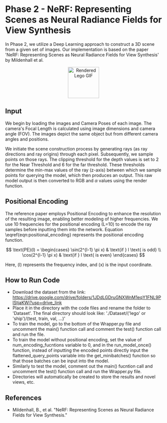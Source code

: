 # Phase 2 - NeRF: Representing Scenes as Neural Radiance Fields for View Synthesis

In Phase 2, we utilize a Deep Learning approach to construct a 3D scene from a given set of images. Our implementation is based on the paper 'NeRF: Representing Scenes as Neural Radiance Fields for View Synthesis' by Mildenhall et al.

<div style="text-align:center;">
<img src="./Phase 2/NeRF.gif" alt="Rendered Lego GIF" width="100" height="100">
</div>

## Input
We begin by loading the images and Camera Poses of each image. The camera's Focal Length is calculated using image dimensions and camera angle (FOV). 
The images depict the same object but from different camera angles and positions.

We initiate the scene construction process by generating rays (as ray directions and ray origins) through each pixel. Subsequently, we sample points on those rays. The clipping threshold for the depth values is set to 2 for the Near Threshold and 6 for the far threshold. These thresholds determine the min-max values of the ray (z-axis) between which we sample points for querying the model, which then produces an output. This raw model output is then converted to RGB and $\alpha$ values using the render function.

## Positional Encoding
The reference paper employs Positional Encoding to enhance the resolution of the resulting image, enabling better modeling of higher frequencies. We use 10 frequencies for the positional encoding (L=10) to encode the ray samples before inputting them into the network. Equation \eqref{eqn:positional_encoding} represents the positional encoding function.

$$
\text{PE}(l) = \begin{cases} 
            \sin(2^{l-1} \pi x) & \text{if } l \text{ is odd} \\
            \cos(2^{l-1} \pi x) & \text{if } l \text{ is even}
         \end{cases}
$$


Here, \(l\) represents the frequency index, and \(x\) is the input coordinate.


## How to Run Code

- Download the dataset from the link: https://drive.google.com/drive/folders/1JDdLGDruGNXWnM1eqY1FNL9PlStjaKWi?usp=drive_link
- Place it in the directory with the code files and rename the folder to 'Dataset'. The final directory should look like: 
'./Dataset/('lego' or 'ship')/(test, train, val, ...)'
- To train the model, go to the bottom of the Wrapper.py file and uncomment the main() function call and comment the test() function call and run the file.
- To train the model without positional encoding, set the value of num_encoding_fucntions variable to 0, and in the run_model_once() function, instead of inputting the encoded points directly input the flattened_query_points variable into the get_minibatches() function so that those batches can be input into the model.
- Similarly to test the model, comment out the main() fucntion call and uncomment the test() function call and run the Wrapper.py file.
- Directories will automatically be created to store the results and novel views, etc.

## References
- Mildenhall, B., et al. "NeRF: Representing Scenes as Neural Radiance Fields for View Synthesis."
